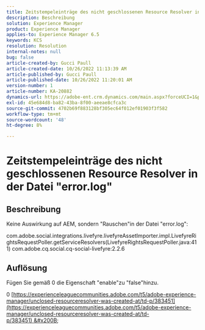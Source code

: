```yaml
---
title: Zeitstempeleinträge des nicht geschlossenen Resource Resolver in der Datei "error.log"
description: Beschreibung
solution: Experience Manager
product: Experience Manager
applies-to: Experience Manager 6.5
keywords: KCS
resolution: Resolution
internal-notes: null
bug: false
article-created-by: Gucci Paull
article-created-date: 10/26/2022 11:13:39 AM
article-published-by: Gucci Paull
article-published-date: 10/26/2022 11:20:01 AM
version-number: 1
article-number: KA-20882
dynamics-url: https://adobe-ent.crm.dynamics.com/main.aspx?forceUCI=1&pagetype=entityrecord&etn=knowledgearticle&id=ada9e535-1f55-ed11-bba2-6045bd006268
exl-id: 45e684d8-ba82-43ba-8f00-aeeae8cfca3c
source-git-commit: 4702b69f883128bf305ec64f012ef01903f3f582
workflow-type: tm+mt
source-wordcount: '48'
ht-degree: 8%

---
```


# Zeitstempeleinträge des nicht geschlossenen Resource Resolver in der Datei &quot;error.log&quot;

## Beschreibung


Keine Auswirkung auf AEM, sondern &quot;Rauschen&quot;in der Datei &quot;error.log&quot;:

com.adobe.social.integrations.livefyre.livefyreAssetImporter.impl.LivefyreRightsRequestPoller.getServiceResolvers(LivefyreRightsRequestPoller.java:411) com.adobe.cq.social.cq-social-livefyre:2.2.6


## Auflösung


Fügen Sie gemäß 0 die Eigenschaft &quot;enable&quot;zu &quot;false&quot;hinzu.

0 [https://experienceleaguecommunities.adobe.com/t5/adobe-experience-manager/unclosed-resourceresolver-was-created-at/td-p/383451](https://experienceleaguecommunities.adobe.com/t5/adobe-experience-manager/unclosed-resourceresolver-was-created-at/td-p/383451) &#x200B; &#x200B; &#x200B;
